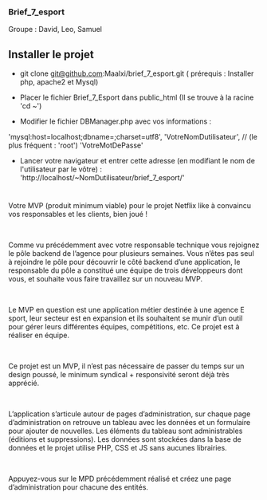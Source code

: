 ### Brief_7_esport

Groupe : David, Leo, Samuel

## Installer le projet

- git clone git@github.com:Maalxi/brief_7_esport.git ( prérequis : Installer php, apache2 et Mysql)

- Placer le fichier Brief_7_Esport dans public_html (Il se trouve à la racine 'cd ~')

- Modifier le fichier DBManager.php avec vos informations :

 'mysql:host=localhost;dbname=<NomDeLaBdd>;charset=utf8',
 'VotreNomDutilisateur', // (le plus fréquent : 'root')
 'VotreMotDePasse'

- Lancer votre navigateur et entrer cette adresse (en modifiant le nom de l'utilisateur par le vôtre) : 'http://localhost/~NomDutilisateur/brief_7_esport/'

#

Votre MVP (produit minimum viable) pour le projet Netflix like à convaincu vos responsables et les clients, bien joué !

​

Comme vu précédemment avec votre responsable technique vous rejoignez le pôle backend de l’agence pour plusieurs semaines. Vous n’êtes pas seul à rejoindre le pôle pour découvrir le côté backend d’une application, le responsable du pôle a constitué une équipe de trois développeurs dont vous, et souhaite vous faire travaillez sur un nouveau MVP.

​

Le MVP en question est une application métier destinée à une agence E sport, leur secteur est en expansion et ils souhaitent se munir d’un outil pour gérer leurs différentes équipes, compétitions, etc. Ce projet est à réaliser en équipe.

​

Ce projet est un MVP, il n’est pas nécessaire de passer du temps sur un design poussé, le minimum syndical + responsivité seront déjà très apprécié.

​

L’application s’articule autour de pages d’administration, sur chaque page d’administration on retrouve un tableau avec les données et un formulaire pour ajouter de nouvelles. Les éléments du tableau sont administrables (éditions et suppressions). Les données sont stockées dans la base de données et le projet utilise PHP, CSS et JS sans aucunes librairies.

​

Appuyez-vous sur le MPD précédemment réalisé et créez une page d’administration pour chacune des entités.